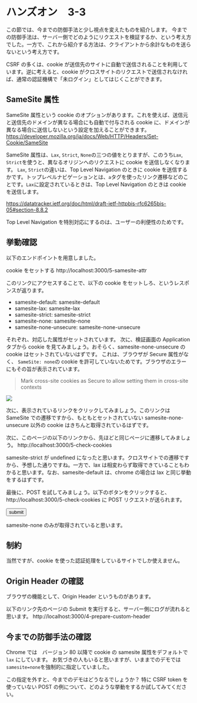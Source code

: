 # ハンズオン　3-3

この節では、今までの防御手法と少し視点を変えたものを紹介します。
今までの防御手法は、サーバー側でどのようにリクエストを検証するか、という考え方でした。一方で、これから紹介する方法は、クライアントから余計なものを送らないという考え方です。

CSRF の多くは、cookie が送信先のサイトに自動で送信されることを利用しています。逆に考えると、cookie がクロスサイトのリクエストで送信されなければ、通常の認証機構で「未ログイン」としてはじくことができます。

## SameSite 属性

SameSite 属性という cookie のオプションがあります。これを使えば、送信元と送信先のドメインが異なる場合にも自動で付与される cookie に、ドメインが異なる場合に送信しないという設定を加えることができます。
https://developer.mozilla.org/ja/docs/Web/HTTP/Headers/Set-Cookie/SameSite

SameSite 属性は、`Lax`, `Strict`, `None`の三つの値をとりますが、このうち`Lax`, `Strict`を使うと、異なるオリジンへのリクエストに cookie を送信しなくなります。
`Lax`, `Strict`の違いは、Top Level Navigation のときに cookie を送信するかです。トップレベルナビゲーションとは、`a`タグを使ったリンク遷移などのことです。`Lax`に設定されているときは、Top Level Navigation のときは cookie を送信します。

https://datatracker.ietf.org/doc/html/draft-ietf-httpbis-rfc6265bis-05#section-8.8.2

Top Level Navigation を特別対応にするのは、ユーザーの利便性のためです。

## 挙動確認

以下のエンドポイントを用意しました。

cookie をセットする
http://localhost:3000/5-samesite-attr

このリンクにアクセスすることで、以下の cookie をセットしろ、というレスポンスが返ります。

- samesite-default: samesite-default
- samesite-lax: samesite-lax
- samesite-strict: samesite-strict
- samesite-none: samesite-none
- samesite-none-unsecure: samesite-none-unsecure

それぞれ、対応した属性がセットされています。
次に、検証画面の Application タブから cookie を見てみましょう。おそらく、samesite-none-unsecure の cookie はセットされていないはずです。
これは、ブラウザが Secure 属性がなく、 `SameSite: none`の cookie を許可していないためです。ブラウザのエラーにもその旨が表示されています。

> Mark cross-site cookies as Secure to allow setting them in cross-site contexts

![](img/guard-cookie_20221013235149.png)

次に、表示されているリンクをクリックしてみましょう。このリンクは SameSite での遷移ですから、もともとセットされていない samesite-none-unsecure 以外の cookie はきちんと取得されているはずです。

次に、このページの以下のリンクから、先ほどと同じページに遷移してみましょう。
http://localhost:3000/5-check-cookies

samesite-strict が undefined になったと思います。クロスサイトでの遷移ですから、予想した通りですね。一方で、lax は相変わらず取得できていることもわかると思います。なお、samesite-default は、chrome の場合は lax と同じ挙動をするはずです。

最後に、POST を試してみましょう。以下のボタンをクリックすると、http://localhost:3000/5-check-cookies に POST リクエストが送られます。

<div>
<form id="form" action="http://localhost:3000/5-check-cookies" method="post">
  <button type="submit">submit</buttion>
</form>
</div>

samesite-none のみが取得されていると思います。

## 制約

当然ですが、cookie を使った認証処理をしているサイトでしか使えません。

## Origin Header の確認
ブラウザの機能として、Origin Header というものがあります。

以下のリンク先のページの Submit を実行すると、サーバー側にログが流れると思います。
http://localhost:3000/4-prepare-custom-header

## 今までの防御手法の確認
Chrome では　バージョン 80 以降で cookie の samesite 属性をデフォルトで `lax` にしています。
お気づきの人もいると思いますが、いままでのデモでは`samesite=none`を強制的に指定していました。

この指定を外すと、今までのデモはどうなるでしょうか？
特に CSRF token を使っていない POST の例について、どのような挙動をするか試してみてください。


